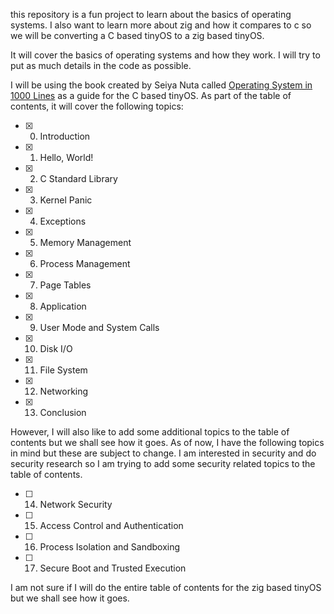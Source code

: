 this repository is a fun project to learn about the basics of operating systems. I also want to learn more about zig and how it compares to c so we will be converting a C based tinyOS to a zig based tinyOS.

It will cover the basics of operating systems and how they work. I will try to put as much details in the code as possible. 

I will be using the book created by Seiya Nuta called [Operating System in 1000 Lines](https://operating-system-in-1000-lines.vercel.app/en/) as a guide for the C based tinyOS. As part of the table of contents, it will cover the following topics:

- [x] 00. Introduction
- [x] 01. Hello, World!
- [x] 02. C Standard Library
- [x] 03. Kernel Panic
- [x] 04. Exceptions
- [x] 05. Memory Management
- [x] 06. Process Management
- [x] 07. Page Tables
- [x] 08. Application
- [x] 09. User Mode and System Calls
- [x] 10. Disk I/O
- [x] 11. File System
- [x] 12. Networking
- [x] 13. Conclusion

However, I will also like to add some additional topics to the table of contents but we shall see how it goes. As of now, I have the following topics in mind but these are subject to change. I am interested in security and do security research so I am trying to add some security related topics to the table of contents.

- [ ] 14. Network Security 
- [ ] 15. Access Control and Authentication
- [ ] 16. Process Isolation and Sandboxing
- [ ] 17. Secure Boot and Trusted Execution

I am not sure if I will do the entire table of contents for the zig based tinyOS but we shall see how it goes. 
